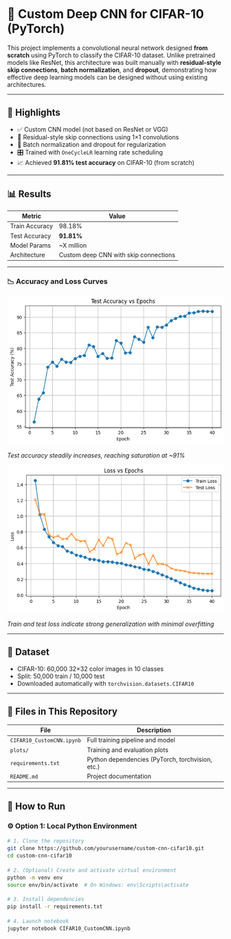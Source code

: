 # 🧠 Custom Deep CNN for CIFAR-10 (PyTorch)

This project implements a convolutional neural network designed **from scratch** using PyTorch to classify the CIFAR-10 dataset. Unlike pretrained models like ResNet, this architecture was built manually with **residual-style skip connections**, **batch normalization**, and **dropout**, demonstrating how effective deep learning models can be designed without using existing architectures.

---

## 🚀 Highlights

- ✅ Custom CNN model (not based on ResNet or VGG)
- 🔁 Residual-style skip connections using 1×1 convolutions
- 🧼 Batch normalization and dropout for regularization
- 🎛️ Trained with `OneCycleLR` learning rate scheduling
- 📈 Achieved **91.81% test accuracy** on CIFAR-10 (from scratch)

---

## 📊 Results

| Metric         | Value         |
|----------------|---------------|
| Train Accuracy | 98.18%        |
| Test Accuracy  | **91.81%**    |
| Model Params   | ~X million    |
| Architecture   | Custom deep CNN with skip connections |

---

### 📉 Accuracy and Loss Curves

![Test Accuracy vs Epochs](plots/test_accuracy_vs_epoch.png)

_Test accuracy steadily increases, reaching saturation at ~91%_

![Loss vs Epochs](plots/loss_vs_epoch.png)

_Train and test loss indicate strong generalization with minimal overfitting_

---

## 🧪 Dataset

- CIFAR-10: 60,000 32×32 color images in 10 classes
- Split: 50,000 train / 10,000 test
- Downloaded automatically with `torchvision.datasets.CIFAR10`

---

## 📁 Files in This Repository

| File | Description |
|------|-------------|
| `CIFAR10_CustomCNN.ipynb` | Full training pipeline and model |
| `plots/` | Training and evaluation plots |
| `requirements.txt` | Python dependencies (PyTorch, torchvision, etc.) |
| `README.md` | Project documentation |

---

## 🔧 How to Run

### ⚙️ Option 1: Local Python Environment

```bash
# 1. Clone the repository
git clone https://github.com/yourusername/custom-cnn-cifar10.git
cd custom-cnn-cifar10

# 2. (Optional) Create and activate virtual environment
python -m venv env
source env/bin/activate  # On Windows: env\Scripts\activate

# 3. Install dependencies
pip install -r requirements.txt

# 4. Launch notebook
jupyter notebook CIFAR10_CustomCNN.ipynb
